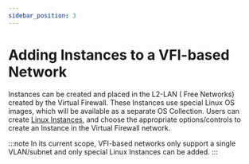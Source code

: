 ```yaml
---
sidebar_position: 3
---
```

# Adding Instances to a VFI-based Network

Instances can be created and placed in the L2-LAN ( Free Networks) created by the Virtual Firewall. These Instances use special Linux OS images, which will be available as a separate OS Collection. Users can create [Linux Instances](/docs/Subscribers/Compute/LinuxInstances/AboutLinuxInstances), and choose the appropriate options/controls to create an Instance in the Virtual Firewall network.  

:::note
In its current scope, VFI-based networks only support a single VLAN/subnet and only special Linux Instances can be added.
:::



